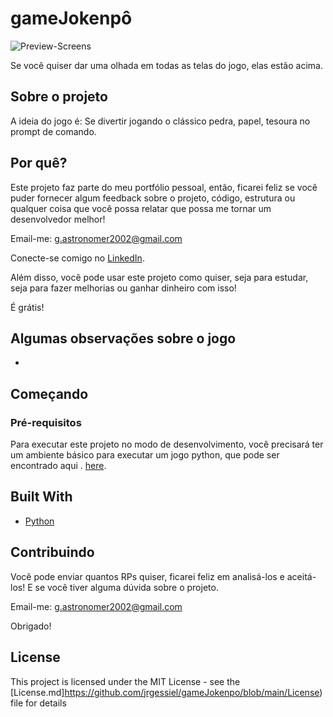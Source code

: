 # gameJokenpô
![Preview-Screens](https://github.com/jrgessiel/gameJokenpo/blob/main/demo/gameJokenp%C3%B4.png)

Se você quiser dar uma olhada em todas as telas do jogo, elas estão acima.

## Sobre o projeto

A ideia do jogo é:
Se divertir jogando o clássico pedra, papel, tesoura no prompt de comando.


## Por quê?

Este projeto faz parte do meu portfólio pessoal, então, ficarei feliz se você puder fornecer algum feedback sobre o projeto, código, estrutura ou qualquer coisa que você possa relatar que possa me tornar um desenvolvedor melhor!

Email-me: g.astronomer2002@gmail.com

Conecte-se comigo no [LinkedIn](https://www.linkedin.com/in/).

Além disso, você pode usar este projeto como quiser, seja para estudar, seja para fazer melhorias ou ganhar dinheiro com isso!

É grátis!

## Algumas observações sobre o jogo

-

## Começando

### Pré-requisitos

Para executar este projeto no modo de desenvolvimento, você precisará ter um ambiente básico para executar um jogo python, que pode ser encontrado aqui . [here](https://python.org/).

## Built With

- [Python](https://python.org/) 

## Contribuindo

Você pode enviar quantos RPs quiser, ficarei feliz em analisá-los e aceitá-los! E se você tiver alguma dúvida sobre o projeto.

Email-me: g.astronomer2002@gmail.com

Obrigado!

## License

This project is licensed under the MIT License - see the [License.md]https://github.com/jrgessiel/gameJokenpo/blob/main/License) file for details

